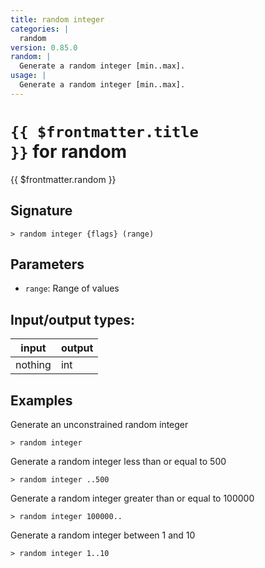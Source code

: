 ```yaml
---
title: random integer
categories: |
  random
version: 0.85.0
random: |
  Generate a random integer [min..max].
usage: |
  Generate a random integer [min..max].
---
```

<!-- This file is automatically generated. Please edit the command in https://github.com/nushell/nushell instead. -->

# <code>{{ $frontmatter.title }}</code> for random

<div class='command-title'>{{ $frontmatter.random }}</div>

## Signature

```> random integer {flags} (range)```

## Parameters

 -  `range`: Range of values


## Input/output types:

| input   | output |
| ------- | ------ |
| nothing | int    |

## Examples

Generate an unconstrained random integer
```nu
> random integer

```

Generate a random integer less than or equal to 500
```nu
> random integer ..500

```

Generate a random integer greater than or equal to 100000
```nu
> random integer 100000..

```

Generate a random integer between 1 and 10
```nu
> random integer 1..10

```
